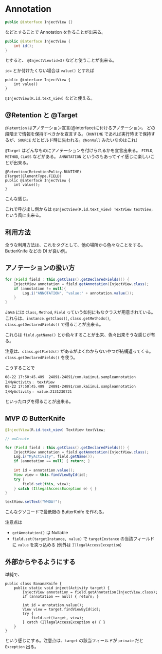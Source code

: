 Annotation
===

```java
public @interface InjectView {}
```

などとすることで Annotation を作ることが出来る。

```java
public @interface InjectView {
    int id();
}
```

とすると、 `@InjectView(id=3)` などと使うことが出来る。

`id=` とか付けたくない場合は `value()` とすれば

```
public @interface InjectView {
    int value()
}
```

`@InjectView(R.id.text_view)` などと使える。

@Retention と @Target
---

`@Retention` はアノテーション宣言(@interface)に付けるアノテーション。
どの段階まで情報を保持すべきかを宣言する。（`RUNTIME` であれば実行時まで保持するが、`SOURCE` だとビルド時に失われる。`@NonNull` みたいなのはこれ）

`@Target` はどんなものにアノテーションを付けられるかを宣言出来る。
`FIELD`, `METHOD`, `CLASS` などがある。 `ANNOTATION` というのもあってイイ感じに楽しいことが出来る。

```
@Retention(RetentionPolicy.RUNTIME)
@Target(ElementType.FIELD)
public @interface InjectView {
    int value();
}
```

こんな感じ。

これで呼び出し側からは `@InjectView(R.id.text_view) TextView textView;` という風に出来る。

利用方法
--

全うな利用方法は、これをタグとして、他の場所から色々なことをする。
ButterKnife などの DI が良い例。

アノテーションの扱い方
---

```java
for (Field field : this.getClass().getDeclaredFields()) {
    InjectView annotation = field.getAnnotation(InjectView.class);
    if (annotation != null){
        Log.i("ANNOTATION", "value:" + annotation.value());
    }
}
```

Java には `Class`, `Method`, `Field` っていう如何にもなクラスが用意されている。これらは、`instance.getClass()`, `class.getMethods()`, `class.getDeclaredFields()` で得ることが出来る。

これらは `field.getName()` とか色々することが出来、色々出来そうな感じが有る。

注意は、`class.getFields()` があるがよくわからないやつが結構返ってくる。`class.getDeclaredFields()` を使う。

こうすることで

```
08-22 17:50:45.409  24891-24891/com.kaiinui.sampleannotation I/MyActivity﹕ textView
08-22 17:50:45.409  24891-24891/com.kaiinui.sampleannotation I/MyActivity﹕ value:2131230721
```

といったログを得ることが出来る。

MVP の ButterKnife
---

```java
@InjectView(R.id.text_view) TextView textView;

// onCreate

for (Field field : this.getClass().getDeclaredFields()) {
    InjectView annotation = field.getAnnotation(InjectView.class);
    Log.i("MyActivity", field.getName());
    if (annotation == null) { return; }
    
    int id = annotation.value();
    View view = this.findViewById(id);
    try {
        field.set(this, view);
    } catch (IllegalAccessException e) { }
}

textView.setText("WHOA!");
```

こんなクソコードで最低限の ButterKnife を作れる。

注意点は

* `getAnnotation()` は Nullable
* `field.set(targetInstance, value)` で `targetInstance` の当該フィールドに `value` を突っ込める (例外は `IllegalAccessException`)

外部からやるようにする
---

単純で、

```
public class BananaKnife {
    public static void inject(Activity target) {
        InjectView annotation = field.getAnnotation(InjectView.class);
        if (annotation == null) { return; }
    
        int id = annotation.value();
        View view = target.findViewById(id);
        try {
            field.set(target, view);
        } catch (IllegalAccessException e) { }
    }
}
```

という感じにする。注意点は、`target` の該当フィールドが `private` だと `Exception` 出る。
